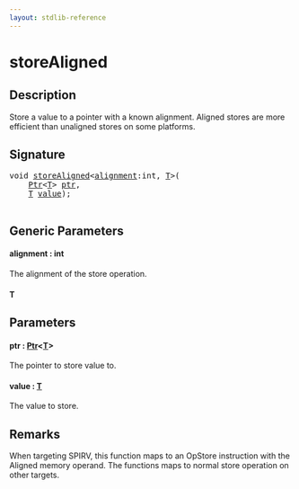 ```yaml
---
layout: stdlib-reference
---
```


# storeAligned

## Description

Store a value to a pointer with a known alignment.
Aligned stores are more efficient than unaligned stores on some platforms.



## Signature 

<pre>
<span class="code_keyword">void</span> <a href="storealigned-5.md">storeAligned</a>&lt;<a href="storealigned-5.md#decl-alignment" class="code_var">alignment</a>:<span class="code_keyword">int</span>, <a href="storealigned-5.md#typeparam-T" class="code_type">T</a>&gt;(
    <a href="../types/ptr-0/index.md" class="code_type">Ptr</a>&lt;<a href="storealigned-5.md#typeparam-T" class="code_type">T</a>&gt; <a href="storealigned-5.md#decl-ptr" class="code_param">ptr</a>,
    <a href="storealigned-5.md#typeparam-T" class="code_type">T</a> <a href="storealigned-5.md#decl-value" class="code_param">value</a>);

</pre>

## Generic Parameters

####  <a id="decl-alignment"></a>alignment  : int
The alignment of the store operation.

####  <a id="typeparam-T"></a>T

## Parameters

####  <a id="decl-ptr"></a>ptr  : [Ptr](../types/ptr-0/index.md)\<[T](../types/ptr-0/index.md#typeparam-T)\>
The pointer to store value to.

####  <a id="decl-value"></a>value  : [T](storealigned-5.md#typeparam-T)
The value to store.


## Remarks
When targeting SPIRV, this function maps to an <span class='code'>OpStore</span> instruction with the <span class='code'>Aligned</span> memory operand.
The functions maps to normal store operation on other targets.



<script>
// Fix .md links to .html when on ReadTheDocs
if (window.location.hostname.includes('readthedocs') || 
    window.location.hostname.includes('rtfd.io')) {
  document.addEventListener('DOMContentLoaded', function() {
    const links = document.querySelectorAll('a');
    links.forEach(link => {
      const href = link.getAttribute('href');
      if (href && href.includes('.md')) {
        // This regex will handle .md links with or without fragment identifiers or query parameters
        link.href = link.href.replace(/(.+)\.md(#[^?]*)?(\?.*)?$/, '$1.html$2$3');
      }
    });
  });
}
</script>

